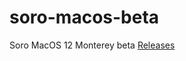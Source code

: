 # soro-macos-beta
Soro MacOS 12 Monterey beta [Releases](https://github.com/soroapp/soro-macos-beta/releases)
